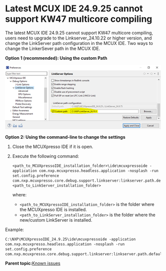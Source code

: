 # Latest MCUX IDE 24.9.25 cannot support KW47 multicore compiling 

The latest MCUX IDE 24.9.25 cannot support KW47 multicore compiling, users need to upgrade to the Linkserver\_24.10.22 or higher version, and change the LinkServer path configuration in the MCUX IDE. Two ways to change the LinkerSever path in the MCUX IDE.

**Option 1 \(recommended\): Using the custom Path**

![](../Images/latest_mcux_ide_24_9_25_cannot_support_multicore_compiling.png "LinkServer options")

**Option 2: Using the command-line to change the settings**

1.  Close the MCUXpresso IDE if it is open.
2.  Execute the following command:

    ```
    <path_to_MCUXpressoIDE_installation_folder>\ide\mcuxpressoide -application com.nxp.mcuxpresso.headless.application -nosplash -run set.config.preference com.nxp.mcuxpresso.core.debug.support.linkserver:linkserver.path.default_path=<path_to_LinkServer_installation_folder>
    ```

    where:

    -   `<path_to_MCUXpressoIDE_installation_folder>` is the folder where the MCUXpresso IDE is installed.
    -   `<path_to_LinkServer_installation_folder>` is the folder where the new/custom LinkServer is installed.

Example:

```
C:\NXP\MCUXpressoIDE_24.9.25\ide\mcuxpressoide -application com.nxp.mcuxpresso.headless.application -nosplash -run set.config.preference com.nxp.mcuxpresso.core.debug.support.linkserver:linkserver.path.default_path=c:\NXP\LinkServer_24.10.15
```

**Parent topic:**[Known issues](../topics/known_issues.md)

